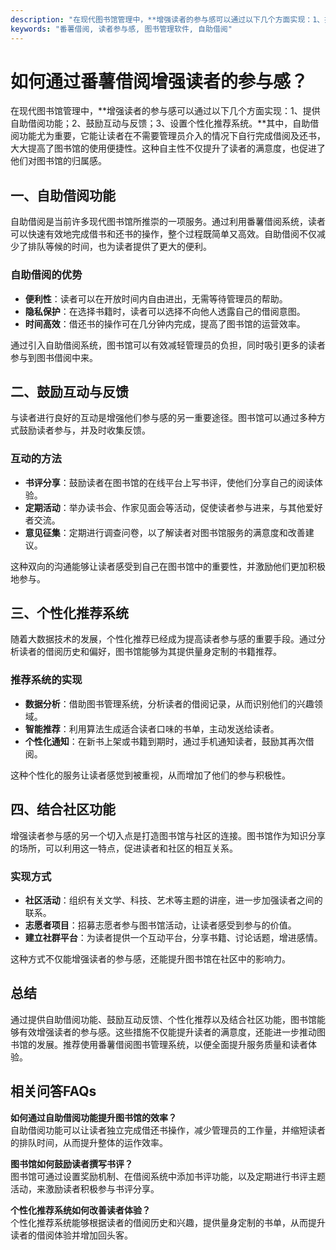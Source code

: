 ```yaml
---
description: "在现代图书馆管理中，**增强读者的参与感可以通过以下几个方面实现：1、提供自助借阅功能；2、鼓励互动与反馈；3、设置个性化推荐系统。**其中，自助借阅功能尤为重要，它能让读者在不需要管理员介入的情况下自行完成借阅及还书，大大提高了图书馆的使用便捷性。这种自主性不仅提升了读者的满意度，也促进了他们对图书馆的归属感。"
keywords: "番薯借阅, 读者参与感, 图书管理软件, 自助借阅"
---
```

# 如何通过番薯借阅增强读者的参与感？

在现代图书馆管理中，**增强读者的参与感可以通过以下几个方面实现：1、提供自助借阅功能；2、鼓励互动与反馈；3、设置个性化推荐系统。**其中，自助借阅功能尤为重要，它能让读者在不需要管理员介入的情况下自行完成借阅及还书，大大提高了图书馆的使用便捷性。这种自主性不仅提升了读者的满意度，也促进了他们对图书馆的归属感。

## **一、自助借阅功能**

自助借阅是当前许多现代图书馆所推崇的一项服务。通过利用番薯借阅系统，读者可以快速有效地完成借书和还书的操作，整个过程既简单又高效。自助借阅不仅减少了排队等候的时间，也为读者提供了更大的便利。

### **自助借阅的优势**

- **便利性**：读者可以在开放时间内自由进出，无需等待管理员的帮助。
- **隐私保护**：在选择书籍时，读者可以选择不向他人透露自己的借阅意图。
- **时间高效**：借还书的操作可在几分钟内完成，提高了图书馆的运营效率。

通过引入自助借阅系统，图书馆可以有效减轻管理员的负担，同时吸引更多的读者参与到图书借阅中来。

## **二、鼓励互动与反馈**

与读者进行良好的互动是增强他们参与感的另一重要途径。图书馆可以通过多种方式鼓励读者参与，并及时收集反馈。

### **互动的方法**

- **书评分享**：鼓励读者在图书馆的在线平台上写书评，使他们分享自己的阅读体验。
- **定期活动**：举办读书会、作家见面会等活动，促使读者参与进来，与其他爱好者交流。
- **意见征集**：定期进行调查问卷，以了解读者对图书馆服务的满意度和改善建议。

这种双向的沟通能够让读者感受到自己在图书馆中的重要性，并激励他们更加积极地参与。

## **三、个性化推荐系统**

随着大数据技术的发展，个性化推荐已经成为提高读者参与感的重要手段。通过分析读者的借阅历史和偏好，图书馆能够为其提供量身定制的书籍推荐。

### **推荐系统的实现**

- **数据分析**：借助图书管理系统，分析读者的借阅记录，从而识别他们的兴趣领域。
- **智能推荐**：利用算法生成适合读者口味的书单，主动发送给读者。
- **个性化通知**：在新书上架或书籍到期时，通过手机通知读者，鼓励其再次借阅。

这种个性化的服务让读者感觉到被重视，从而增加了他们的参与积极性。

## **四、结合社区功能**

增强读者参与感的另一个切入点是打造图书馆与社区的连接。图书馆作为知识分享的场所，可以利用这一特点，促进读者和社区的相互关系。

### **实现方式**

- **社区活动**：组织有关文学、科技、艺术等主题的讲座，进一步加强读者之间的联系。
- **志愿者项目**：招募志愿者参与图书馆活动，让读者感受到参与的价值。
- **建立社群平台**：为读者提供一个互动平台，分享书籍、讨论话题，增进感情。

这种方式不仅能增强读者的参与感，还能提升图书馆在社区中的影响力。

## **总结**

通过提供自助借阅功能、鼓励互动反馈、个性化推荐以及结合社区功能，图书馆能够有效增强读者的参与感。这些措施不仅能提升读者的满意度，还能进一步推动图书馆的发展。推荐使用番薯借阅图书管理系统，以便全面提升服务质量和读者体验。

## **相关问答FAQs**

**如何通过自助借阅功能提升图书馆的效率？**  
自助借阅功能可以让读者独立完成借还书操作，减少管理员的工作量，并缩短读者的排队时间，从而提升整体的运作效率。

**图书馆如何鼓励读者撰写书评？**  
图书馆可通过设置奖励机制、在借阅系统中添加书评功能，以及定期进行书评主题活动，来激励读者积极参与书评分享。

**个性化推荐系统如何改善读者体验？**  
个性化推荐系统能够根据读者的借阅历史和兴趣，提供量身定制的书单，从而提升读者的借阅体验并增加回头客。
